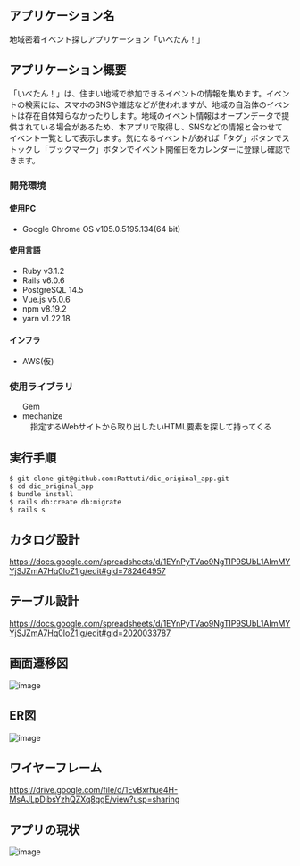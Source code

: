 ## アプリケーション名
地域密着イベント探しアプリケーション「いべたん！」

## アプリケーション概要
「いべたん！」は、住まい地域で参加できるイベントの情報を集めます。イベントの検索には、スマホのSNSや雑誌などが使われますが、地域の自治体のイベントは存在自体知らなかったりします。地域のイベント情報はオープンデータで提供されている場合があるため、本アプリで取得し、SNSなどの情報と合わせてイベント一覧として表示します。気になるイベントがあれば「タグ」ボタンでストックし「ブックマーク」ボタンでイベント開催日をカレンダーに登録し確認できます。

### 開発環境
#### 使用PC
<ul>
  <li>Google Chrome OS v105.0.5195.134(64 bit)
</ul>

#### 使用言語
<ul>
  <li>Ruby v3.1.2
  <li>Rails v6.0.6
  <li>PostgreSQL 14.5
  <li>Vue.js v5.0.6
  <li>npm v8.19.2
  <li>yarn v1.22.18
</ul>

#### インフラ
<ul>
  <li>AWS(仮)
</ul>

### 使用ライブラリ
<ul>Gem
  <li>mechanize
    <br>　指定するWebサイトから取り出したいHTML要素を探して持ってくる
</ul>


## 実行手順
```
$ git clone git@github.com:Rattuti/dic_original_app.git
$ cd dic_original_app
$ bundle install
$ rails db:create db:migrate
$ rails s
```

## カタログ設計
https://docs.google.com/spreadsheets/d/1EYnPyTVao9NgTIP9SUbL1AImMYYjSJZmA7Hq0IoZ1Ig/edit#gid=782464957

## テーブル設計
https://docs.google.com/spreadsheets/d/1EYnPyTVao9NgTIP9SUbL1AImMYYjSJZmA7Hq0IoZ1Ig/edit#gid=2020033787

## 画面遷移図
![image](https://user-images.githubusercontent.com/93857649/195608872-d4b8033a-5a2b-41c7-a70c-148a5b7177bb.png)

## ER図
![image](https://user-images.githubusercontent.com/93857649/227437690-54b2cce3-bb80-49bb-9099-1fe24feb0381.png)

## ワイヤーフレーム
https://drive.google.com/file/d/1EvBxrhue4H-MsAJLpDibsYzhQZXq8ggE/view?usp=sharing

## アプリの現状
![image](https://user-images.githubusercontent.com/93857649/227443734-3ea9a8f0-c9f2-4c0e-8810-73d8e971a0e6.png)


